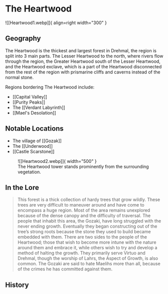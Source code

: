# The Heartwood

![[Heartwood1.webp]]{ align=right width="300" }

## Geography

The Heartwood is the thickest and largest forest in Drehmal, the region is split into 3 main parts. The Lesser Heartwood to the north, where rivers flow through the region, the Greater Heartwood south of the Lesser Heartwood, and the Heartwood exclave, which is a part of the Heartwood disconnected from the rest of the region with prismarine cliffs and caverns instead of the normal stone.

Regions bordering The Heartwood include:

- [[Capital Valley]]
- [[Purity Peaks]]
- The [[Verdant Labyrinth]]
- [[Mael's Desolation]]

## Notable Locations

- The village of [[Gozak]]
- The [[Underwood]]
- [[Castle Scarstone]]

<figure markdown>
  ![[Heartwood2.webp]]{ width="500" }
  <figcaption>The Heartwood tower stands prominently from the surrounding vegetation.</figcaption>
</figure>

## In the Lore 

> This forest is a thick collection of hardy trees that grow wildly. These trees are very difficult to maneuver around and have come to encompass a huge region. Most of the area remains unexplored because of the dense canopy and the difficulty of traversal. The people that inhabit this area, the Gozaki, have long struggled with the never ending growth. Eventually they began constructing out of the tree’s strong roots because the stone they used to build became embedded with them. There are two sides to the people of the Heartwood; those that wish to become more intune with the nature around them and embrace it, while others wish to try and develop a method of halting the growth. They primarily serve Virtuo and Drehmal, though the worship of Lahrs, the Aspect of Growth, is also common. The Gozaki are said to hate Maelihs more than all, because of the crimes he has committed against them.

## History


